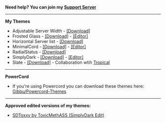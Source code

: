 
**Need help? You can join my [Support Server](https://discordapp.com/invite/ZHthyCw)**

- - -

**My Themes**
- Adjustable Server Width - [[Download]](https://betterdiscord.net/ghdl?id=3198)
- Frosted Glass - [[Download]](https://betterdiscord.net/ghdl?id=3197) - [[Editor]](https://gibbu.me/themegen/frostedglass)
- Horizontal Server list - [[Download]](https://betterdiscord.net/ghdl?id=3196)
- MinimalCord - [[Download]](https://betterdiscord.net/ghdl?id=3195) - [[Editor]](https://gibbu.me/themegen/minimalcord)
- RadialStatus - [[Download]](https://betterdiscord.net/ghdl?id=3194)
- SimplyDark - [[Download]](https://betterdiscord.net/ghdl?id=3193) - [[Editor]](https://gibbu.me/themegen/simplydark)
- Slate - [[Download]](https://betterdiscord.net/ghdl?id=3192) - Collaboration wtih [Tropical](https://github.com/Tropix126)

- - -

**PowerCord**
- If you're using Powercord you can download these themes here: [Gibbu/Powercord-Themes](https://github.com/Gibbu/Powercord-Themes)

- - -

**Approved edited versions of my themes:**
- [SDToxxy by ToxicMethASS (SimplyDark Edit)](https://github.com/ToxxyTheTrash/SimplyDarkFuchsiaDarkness)
